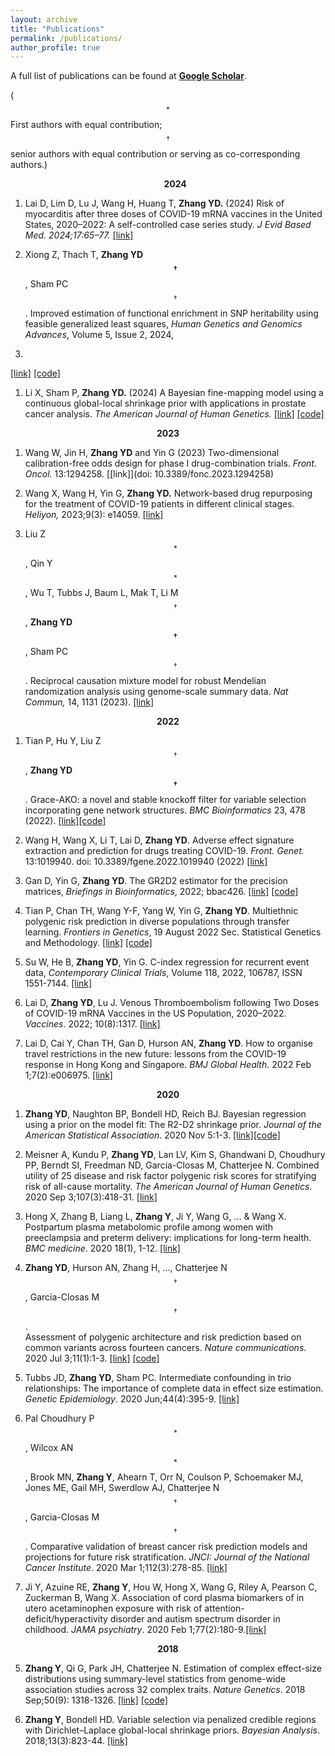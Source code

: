 ```yaml
---
layout: archive
title: "Publications"
permalink: /publications/
author_profile: true
---
```



A full list of publications can be found at 
[**Google Scholar**](https://scholar.google.com/citations?user=BQJDI9YAAAAJ&hl=en).

($$^*$$First authors with equal contribution;     $$^\dagger$$senior authors with equal contribution or serving as co-corresponding authors.)


<!---
**<center>Preprints</center>**
**<center>Publications</center>** 
-->



**<center>&nbsp;&nbsp;&nbsp;&nbsp;&nbsp;&nbsp;
2024</center>**

1.  Lai D,  Lim D,  Lu J,  Wang H,  Huang T,  __Zhang YD.__  (2024) Risk of myocarditis after three doses of COVID-19 mRNA vaccines in the United States, 2020–2022: A self-controlled case series study. _J Evid Based Med. 2024;17:65–77._
[[link]](http://dx.doi.org/10.1111/jebm.12595) 


1. Xiong Z,  Thach T, __Zhang YD$$^\dagger$$__, Sham PC$$^\dagger$$. 
Improved estimation of functional enrichment in SNP heritability using feasible generalized least squares,
_Human Genetics and Genomics Advances_,
Volume 5, Issue 2,
2024,
100272.
[[link]](https://www.sciencedirect.com/science/article/pii/S2666247724000113)
[[code]](https://github.com/xzw20046/gldsc)

1. Li X,  Sham P,  __Zhang YD.__  (2024) A Bayesian fine-mapping model using a continuous global-local shrinkage prior with applications in prostate cancer analysis. _The American Journal of Human Genetics._ [[link]](https://doi.org/10.1016/j.ajhg.2023.12.007)
[[code]](https://github.com/xiangli428/h2D2)
<!---
-->
**<center>2023</center>**

1. Wang W, Jin H, __Zhang YD__ and Yin G (2023) Two-dimensional calibration-free odds design for phase I drug-combination trials. _Front. Oncol._ 13:1294258. [[link]](doi: 10.3389/fonc.2023.1294258)



1.  Wang X,   Wang H,   Yin G,   __Zhang YD.__ 
	Network-based drug repurposing for the treatment of COVID-19 patients in different clinical stages.   _Heliyon,_ 2023;9(3): e14059. [[link]](https://doi.org/10.1016/j.heliyon.2023.e14059)


1. Liu Z$$^*$$, Qin Y$$^*$$, Wu T,   Tubbs J, Baum L, Mak T, Li M$$^\dagger$$, __Zhang YD$$^\dagger$$__, Sham PC$$^\dagger$$. 
 Reciprocal causation mixture model for robust Mendelian randomization analysis using genome-scale summary data. _Nat Commun,_ 14, 1131 (2023). [[link]](https://doi.org/10.1038/s41467-023-36490-4)
<!---
-->
**<center>2022</center>**

1. Tian P, Hu Y, Liu Z$$^\dagger$$,  __Zhang YD$$^\dagger$$__. Grace-AKO: a novel and stable knockoff filter for variable selection incorporating gene network structures. _BMC Bioinformatics_ 23, 478 (2022). [[link]](https://doi.org/10.1186/s12859-022-05016-y)[[code]](https://github.com/mxxptian/GraceAKO)



1. Wang H, Wang X, Li T, Lai D,  __Zhang YD__.  Adverse effect signature extraction and prediction for drugs treating COVID-19. _Front. Genet._ 13:1019940. doi: 10.3389/fgene.2022.1019940 (2022) [[link]](https://doi.org/10.3389/fgene.2022.1019940)




1. Gan D, Yin G, __Zhang YD__. The GR2D2 estimator for the precision matrices, _Briefings in Bioinformatics_, 2022; bbac426.
[[link]](https://academic.oup.com/bib/advance-article-abstract/doi/10.1093/bib/bbac426/6731716) [[code]](https://github.com/RavenGan/GR2D2)


1. Tian P, Chan TH, Wang Y-F, Yang W, Yin G, __Zhang YD__.  Multiethnic polygenic risk prediction in diverse populations through transfer learning.  _Frontiers in Genetics_, 19 August 2022
Sec. Statistical Genetics and Methodology. 
[[link]](https://www.frontiersin.org/articles/10.3389/fgene.2022.906965/full?&utm_source=Email_to_authors_&utm_medium=Email&utm_content=T1_11.5e1_author&utm_campaign=Email_publication&field=&journalName=Frontiers_in_Genetics&id=906965) [[code]](https://github.com/mxxptian/TLMulti)


1. Su W, He B, __Zhang YD__, Yin G. 
C-index regression for recurrent event data,
_Contemporary Clinical Trials_,
Volume 118,
2022,
106787,
ISSN 1551-7144.
[[link]](https://www.sciencedirect.com/science/article/pii/S1551714422001136)



1. Lai D, __Zhang YD__, Lu J. Venous Thromboembolism following Two Doses of COVID-19 mRNA Vaccines in the US Population, 2020–2022. _Vaccines_. 2022; 10(8):1317. 
[[link]](https://www.mdpi.com/2076-393X/10/8/1317)




1. Lai D, Cai Y, Chan TH, Gan D, Hurson AN, __Zhang YD__. How to organise travel restrictions in the new future: lessons from the COVID-19 response in Hong Kong and Singapore. _BMJ Global Health_. 2022 Feb 1;7(2):e006975. [[link]](https://gh.bmj.com/content/7/2/e006975.abstract)
<!---
-->
**<center>2020</center>**

1. __Zhang YD__, Naughton BP, Bondell HD, Reich BJ. Bayesian regression using a prior on the model fit: The R2-D2 shrinkage prior. _Journal of the American Statistical Association_. 2020 Nov 5:1-3. [[link]](https://doi.org/10.1080/01621459.2020.1825449)[[code]](https://github.com/yandorazhang/R2D2)

1. Meisner A, Kundu P, __Zhang YD__, Lan LV, Kim S, Ghandwani D, Choudhury PP, Berndt SI, Freedman ND, Garcia-Closas M, Chatterjee N. Combined utility of 25 disease and risk factor polygenic risk scores for stratifying risk of all-cause mortality. _The American Journal of Human Genetics_. 2020 Sep 3;107(3):418-31. [[link]](https://www.sciencedirect.com/science/article/abs/pii/S0002929720302329)

1. Hong X, Zhang B, Liang L, __Zhang Y__, Ji Y, Wang G, ... & Wang X.   Postpartum plasma metabolomic profile among women with preeclampsia and preterm delivery: implications for long-term health. _BMC medicine_. 2020 18(1), 1-12. [[link]](https://bmcmedicine.biomedcentral.com/articles/10.1186/s12916-020-01741-4)


1.  __Zhang  YD__,   Hurson AN, Zhang H, ...,  Chatterjee N$$^\dagger$$,  Garcia-Closas M$$^\dagger$$.   
Assessment of polygenic architecture and risk prediction based on common variants across fourteen cancers. _Nature communications._ 2020 Jul 3;11(1):1-3. [[link]](https://www.nature.com/articles/s41467-020-16483-3)
[[code]](https://github.com/yandorazhang/CancerEffectSize)

2. Tubbs JD, **Zhang YD**, Sham PC. Intermediate confounding in trio relationships: The importance of complete data in effect size estimation. _Genetic Epidemiology_. 2020 Jun;44(4):395-9. [[link]](https://onlinelibrary.wiley.com/doi/abs/10.1002/gepi.22294)


4. Pal Choudhury P$$^*$$, Wilcox AN$$^*$$, Brook MN, **Zhang Y**, Ahearn T, Orr N, Coulson P, Schoemaker MJ, Jones ME, Gail MH, Swerdlow AJ,  Chatterjee N$$^\dagger$$,  Garcia-Closas M$$^\dagger$$. Comparative validation of breast cancer risk prediction models and projections for future risk stratification. _JNCI: Journal of the National Cancer Institute_. 2020 Mar 1;112(3):278-85. [[link]](https://academic.oup.com/jnci/advance-article/doi/10.1093/jnci/djz113/5511406?searchresult=1)  



3. Ji Y, Azuine RE, **Zhang Y**, Hou W, Hong X, Wang G, Riley A, Pearson C, Zuckerman B, Wang X. Association of cord plasma biomarkers of in utero acetaminophen exposure with risk of attention-deficit/hyperactivity disorder and autism spectrum disorder in childhood. _JAMA psychiatry_. 2020 Feb 1;77(2):180-9.[[link]](https://jamanetwork.com/journals/jamapsychiatry/fullarticle/2753512?guestAccessKey=e3ed6a0c-3d29-49fe-98ae-fb012a6de8ce&utm_source=jps&utm_medium=email&utm_campaign=author_alert-jamanetwork&utm_content=author-author_engagement&utm_term=1m)
<!---
-->
**<center>2018</center>**


5. **Zhang Y**,  Qi G, Park JH, Chatterjee N. Estimation of complex effect-size distributions using summary-level statistics from genome-wide association studies across 32 complex traits. _Nature Genetics_. 2018 Sep;50(9): 1318-1326.   [[link]](https://www.nature.com/articles/s41588-018-0193-x?_ga=2.159118714.1393237673.1538611200-2049736318.1538611200)  [[code]](https://github.com/yandorazhang/GENESIS)


6. **Zhang Y**, Bondell HD. Variable selection via penalized credible regions with Dirichlet–Laplace global-local shrinkage priors. _Bayesian Analysis_. 2018;13(3):823-44.  [[link]](https://projecteuclid.org/euclid.ba/1508551721) 







